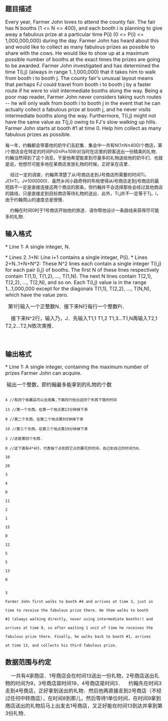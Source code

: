 ## 题目描述

<p><span style="font-size: medium">Every year, Farmer John loves to attend the county fair. The fair has N booths (1 <= N <= 400), and each booth i is planning to give away a fabulous prize at a particular time P(i) (0 <= P(i) <= 1,000,000,000) during the day. Farmer John has heard about this and would like to collect as many fabulous prizes as possible to share with the cows. He would like to show up at a maximum possible number of booths at the exact times the prizes are going to be awarded. Farmer John investigated and has determined the time T(i,j) (always in range 1..1,000,000) that it takes him to walk from booth i to booth j. The county fair's unusual layout means that perhaps FJ could travel from booth i to booth j by a faster route if he were to visit intermediate booths along the way. Being a poor map reader, Farmer John never considers taking such routes -- he will only walk from booth i to booth j in the event that he can actually collect a fabulous prize at booth j, and he never visits intermediate booths along the way. Furthermore, T(i,j) might not have the same value as T(j,i) owing to FJ's slow walking up hills. Farmer John starts at booth #1 at time 0. Help him collect as many fabulous prizes as possible. </span></p>
<p></p>
<div>
 每一年，约翰都会带着他的奶牛们去赶集．集会中一共有N(1≤N≤400)个商店，第i个商店会在特定的时间Pi(0≤Pi≤109)对当时在店里的顾客送出一份精美的礼物．约翰当然得到了这个消息，于是他希望能拿到尽量多的礼物送给他的奶牛们．也就是说，他想尽可能多地在某商店发放礼物的时候，正好呆在店里．
</div>
<div>
     经过一定的调查，约翰弄清楚了从i号商店走到J号商店所需要的时间Ti，J(1≤Ti，J≤1000000)．虽然乡间小路奇特的布局使得从i号商店走到j号商店的最短路不一定是直接连接这两个商店的那条，但约翰并不会选择那些会经过其他商店的路线，只是直接走到目标商店等待礼物的送出．此外，Ti,j并不一定等于Tj，i，由于约翰爬山的速度总是很慢．
</div>
<div>
     约翰在时间0时于1号商店开始他的旅途．请你帮他设计一条路线来获得尽可能多的礼物．
</div>

## 输入格式

<p><span style="font-size: medium">* Line 1: A single integer, N. </span></p>
<p><span style="font-size: medium">* Lines 2..1+N: Line i+1 contains a single integer, P(i). * Lines 2+N..1+N+N^2: These N^2 lines each contain a single integer T(i,j) for each pair (i,j) of booths. The first N of these lines respectively contain T(1,1), T(1,2), ..., T(1,N). The next N lines contain T(2,1), T(2,2), ..., T(2,N), and so on. Each T(i,j) value is in the range 1...1,000,000 except for the diagonals T(1,1), T(2,2), ..., T(N,N), which have the value zero.</span></p>
<div>
 <span style="font-size: medium">  第1行输入一个正整数N．接下来N行每行一个整数Pi．</span>
</div>
<div>
 <span style="font-size: medium">    接下来N^2行，输入乃，J．先输入T1,1 T1,2 T1,3…T1,N再输入T2,1 T2,2…T2,N依次类推．</span>
</div>
<p><span style="font-size: medium">   </span></p>

## 输出格式

<p><span style="font-size: medium">* Line 1: A single integer, containing the maximum number of prizes Farmer John can acquire. </span></p>
<p><span style="font-size: medium"> 输出一个整数，即约翰最多能拿到的礼物的个数</span></p>

```input1
4 //有四个收藏品可以去收集,下面四行给出这四个东西下落的时间
13 //第一个东西，在第一个地点第13分钟掉下来
9 //第二个东西，在第二个地点第9分钟掉下来
19 //第三个东西，在第三个地点第19分钟掉下来
3 //这是第四个东西.
0 //这下面有4*4行，代表每个点到其它点的要花的时间，自己到自己的时间为0。
10
20
3
4
0
11
2
1
15
0
12
5
5
13
0
```
```output1
3
Farmer John first walks to booth #4 and arrives at time 3, just in
time to receive the fabulous prize there. He them walks to booth
#2 (always walking directly, never using intermediate booths!) and
arrives at time 8, so after waiting 1 unit of time he receives the
fabulous prize there. Finally, he walks back to booth #1, arrives
at time 13, and collects his third fabulous prize.
```
## 数据范围与约定

<div>
 <span style="font-size: medium">    一共有4家商店．1号商店会在时间13送出一份礼物，2号商店送出礼物的时间为9，3号商店是时间19，4号商店是时间3．    约翰先在时间3走到4号商店，正好拿到送出的礼物．然后他再直接走到2号商店（不经过任何中转商店），在时间8到那儿，然后等待1单位时间，在时间9拿到商店送出的礼物后马上出发去1号商店，又正好能在时间13到达并拿到第3份礼物．</span>
</div>

